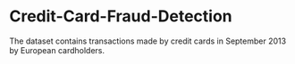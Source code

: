 # Credit-Card-Fraud-Detection
The dataset contains transactions made by credit cards in September 2013 by European cardholders.
